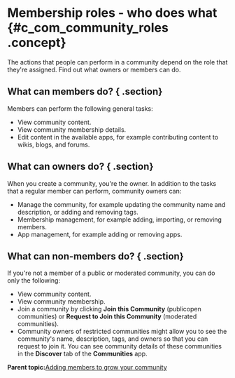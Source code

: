 # Membership roles - who does what {#c_com_community_roles .concept}

The actions that people can perform in a community depend on the role that they're assigned. Find out what owners or members can do.

## What can members do? { .section}

Members can perform the following general tasks:

-   View community content.
-   View community membership details.
-   Edit content in the available apps, for example contributing content to wikis, blogs, and forums.

## What can owners do? { .section}

When you create a community, you're the owner. In addition to the tasks that a regular member can perform, community owners can:

-   Manage the community, for example updating the community name and description, or adding and removing tags.
-   Membership management, for example adding, importing, or removing members.
-   App management, for example adding or removing apps.

## What can non-members do? { .section}

If you're not a member of a public or moderated community, you can do only the following:

-   View community content.
-   View community membership.
-   Join a community by clicking **Join this Community** \(publicopen communities\) or **Request to Join this Community** \(moderated communities\).
-   Community owners of restricted communities might allow you to see the community's name, description, tags, and owners so that you can request to join it. You can see community details of these communities in the **Discover** tab of the **Communities** app.

**Parent topic:**[Adding members to grow your community](../communities/c_com_add_members.md)

